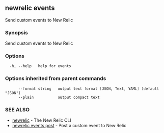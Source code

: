 ## newrelic events

Send custom events to New Relic

### Synopsis

Send custom events to New Relic

### Options

```
  -h, --help   help for events
```

### Options inherited from parent commands

```
      --format string   output text format [JSON, Text, YAML] (default "JSON")
      --plain           output compact text
```

### SEE ALSO

* [newrelic](newrelic.md)	 - The New Relic CLI
* [newrelic events post](newrelic_events_post.md)	 - Post a custom event to New Relic

